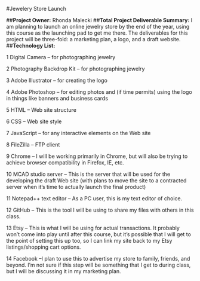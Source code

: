 #Jewelery Store Launch

##**Project Owner:** Rhonda Malecki
##**Total Project Deliverable Summary:**
I am planning to launch an online jewelry store by the end of the year, using this course as the launching pad to get me there. The deliverables for this project will be three-fold: a marketing plan, a logo, and a draft website. 
##**Technology List:**

1	Digital Camera – for photographing jewelry 

2	Photography Backdrop Kit – for photographing jewelry 

3	Adobe Illustrator – for creating the logo 

4	Adobe Photoshop – for editing photos and (if time permits) using the logo in things like banners and business cards 

5	HTML – Web site structure 

6	CSS – Web site style 

7	JavaScript – for any interactive elements on the Web site 

8	FileZilla – FTP client 

9	Chrome – I will be working primarily in Chrome, but will also be trying to achieve browser compatibility in Firefox, IE, etc. 

10	MCAD studio server – This is the server that will be used for the developing the draft Web site (with plans to move the site to a contracted server when it’s time to actually launch the final product) 

11	Notepad++ text editor – As a PC user, this is my text editor of choice. 

12	GitHub – This is the tool I will be using to share my files with others in this class. 

13	Etsy – This is what I will be using for actual transactions. It probably won’t come into play until after this course, but it’s possible that I will get to the point of setting this up too, so I can link my site back to my Etsy listings/shopping cart options. 

14	Facebook –I plan to use this to advertise my store to family, friends, and beyond. I’m not sure if this step will be something that I get to during class, but I will be discussing it in my marketing plan. 

